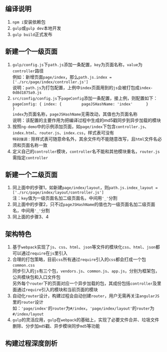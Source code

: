 ## 编译说明
1. `npm i`安装依赖包
2. `gulp`或`gulp dev`本地开发
3. `gulp build`正式发布

## 新建一个一级页面
1. `gulp/config.js`下`path.js`添加一条配置，`key`为页面名称，`value`为`controller`路径      
例如：新增页面`page/index`，那么`path.js.index = ['./src/page/index/controller.js']`        
说明：`path.js`为打包配置，上例中`index`页面用到的`js`会被打包成`index-0d8d1875a9.js`
2. `src/config/config.js`下`pageConfig`添加一条配置，接上例，则配置如下：       
`pageConfig: {
        index: {        
            pageJSHashName: 'index'     
        }       
}`      
`index`为页面名称，`pageJSHashName`无需改动，其值也为页面名称       
说明：该配置的主要作用为把编译过程中生成的md5戳同步到异步加载的模块
3. 按照`ng-demo`中的示例添加页面，如`page/index`下包含`controller.js`、`index.html`、`router.js`、`index.css`，样式表可没有       
`特别强调：`除样式表可随意命名外，其余文件均不能随意改写，且`html`文件名必须和页面名称一致
4. 定义自己的`controller`模块，`controller`名不能和其他模块重名，`router.js`需指定`controller`

## 新建一个二级页面
1. 同上面中的步骤1，如新建`page/index/layout`，则`path.js.index_layout = ['./src/page/index/layout/controller.js']`     
注：`key`值为一级页面名加二级页面名，中间用`'_'`分割
2. 同上面中的步骤2，只不过`pageJSHashName`的值也为一级页面名加二级页面名，中间用`'_'`分割
3. 同上面的步骤3、4

## 架构特色
1. 基于`webpack`实现了`js`、`css`、`html`、`json`等文件的模块化`css`、`html`、`json`都可以通过`require`在`js`里引入
2. 合理的打包策略，目前`css`所有通过`require`引入的`css`都会打成一个包`common.css`      
同步引入的`js`有三个包，`vendors.js`、`common.js`、`app.js`，分别为框架包，公共模块包和入口文件包       
另外每个`router`下的页面对应一个异步加载的包，其成份包括`controller`及里面通过`require`引入的模块和当前页面的模块
3. 自动化`router`设计，构建过程会自动创建`router`，用户无需再关注`angularJS`里的`router`设计        
如：`'page/index'`的`router`为`#/index`，`'page/index/layout'`的`router`为`#/index/layout`
4. `gulp`的灵活应用，`gulp`在`webpack`的基础上，实现了必要文件合并、垃圾文件删除、分步加`md5`戳、异步模块同步`md5`等功能

## 构建过程深度剖析